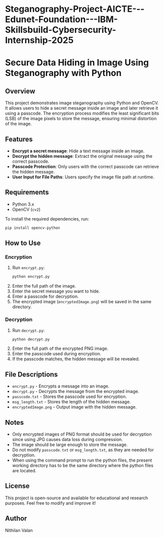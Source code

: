 # Steganography-Project-AICTE---Edunet-Foundation---IBM-Skillsbuild-Cybersecurity-Internship-2025
# Secure Data Hiding in Image Using Steganography with Python

## Overview
This project demonstrates image steganography using Python and OpenCV. It allows users to hide a secret message inside an image and later retrieve it using a passcode. The encryption process modifies the least significant bits (LSB) of the image pixels to store the message, ensuring minimal distortion of the image.

## Features
- **Encrypt a secret message**: Hide a text message inside an image.
- **Decrypt the hidden message**: Extract the original message using the correct passcode.
- **Passcode Protection**: Only users with the correct passcode can retrieve the hidden message.
- **User Input for File Paths**: Users specify the image file path at runtime.

## Requirements
- Python 3.x
- OpenCV (`cv2`)

To install the required dependencies, run:
```bash
pip install opencv-python
```

## How to Use
### Encryption
1. Run `encrypt.py`:
   ```bash
   python encrypt.py
   ```
2. Enter the full path of the image.
3. Enter the secret message you want to hide.
4. Enter a passcode for decryption.
5. The encrypted image (`encryptedImage.png`) will be saved in the same directory.

### Decryption
1. Run `decrypt.py`:
   ```bash
   python decrypt.py
   ```
2. Enter the full path of the encrypted PNG image.
3. Enter the passcode used during encryption.
4. If the passcode matches, the hidden message will be revealed.

## File Descriptions
- `encrypt.py` - Encrypts a message into an image.
- `decrypt.py` - Decrypts the message from the encrypted image.
- `passcode.txt` - Stores the passcode used for encryption.
- `msg_length.txt` - Stores the length of the hidden message.
- `encryptedImage.png` - Output image with the hidden message.

## Notes
- Only encrypted images of PNG format should be used for decryption since using JPG causes data loss during compression.
- The image should be large enough to store the message.
- Do not modify `passcode.txt` or `msg_length.txt`, as they are needed for decryption.
- When using the command prompt to run the python files, the present working directory has to be the same directory where the python files are located.

## License
This project is open-source and available for educational and research purposes. Feel free to modify and improve it!

## Author
Nithilan Valan

